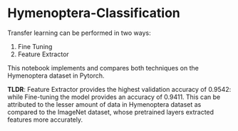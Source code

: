 # Hymenoptera-Classification

Transfer learning can be performed in two ways:
1. Fine Tuning
2. Feature Extractor

This notebook implements and compares both techniques on the Hymenoptera dataset in Pytorch.

**TLDR**: Feature Extractor provides the highest validation accuracy of 0.9542: while Fine-tuning the model provides an accuracy of 0.9411. This can be attributed to the lesser amount of data in Hymenoptera dataset as compared to the ImageNet dataset, whose pretrained layers extracted features more accurately.
